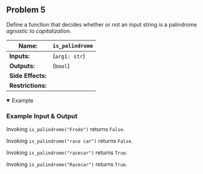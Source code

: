 ## Problem 5

Define a function that decides whether or not an input string is a palindrome *agnostic to capitalization*.

| **Name:**         | `is_palindrome` |
| ----------------- | --------------- |
| **Inputs:**       | (`arg1: str`)   |
| **Outputs:**      | (`bool`)        |
| **Side Effects:** |                 |
| **Restrictions:** |                 |

<details open><summary>Example</summary>

### Example Input & Output

Invoking `is_palindrome("Frodo")` returns `False`.

Invoking `is_palindrome("race car")` returns `False`.

Invoking `is_palindrome("racecar")` returns `True`.

Invoking `is_palindrome("Racecar")` returns `True`.

</details>
